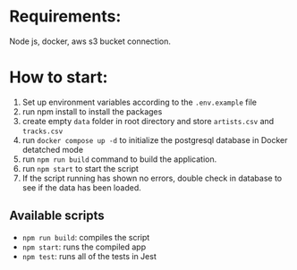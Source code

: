 # Requirements:

Node js, docker, aws s3 bucket connection.

# How to start:
1. Set up environment variables according to the `.env.example` file
2. run npm install to install the packages
3. create empty `data` folder in root directory and store `artists.csv` and `tracks.csv`
4. run `docker compose up -d` to initialize the postgresql database in Docker detatched mode
5. run `npm run build` command to build the application.
6. run `npm start` to start the script
7. If the script running has shown no errors, double check in database to see if the data has been loaded.

## Available scripts
- `npm run build`: compiles the script
- `npm start`: runs the compiled app
- `npm test`: runs all of the tests in Jest